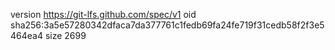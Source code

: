 version https://git-lfs.github.com/spec/v1
oid sha256:3a5e57280342dfaca7da377761c1fedb69fa24fe719f31cedb58f2f3e5464ea4
size 2699
